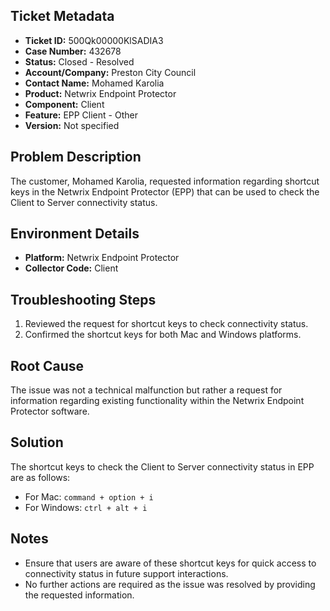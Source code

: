## Ticket Metadata
- **Ticket ID:** 500Qk00000KlSADIA3
- **Case Number:** 432678
- **Status:** Closed - Resolved
- **Account/Company:** Preston City Council
- **Contact Name:** Mohamed Karolia
- **Product:** Netwrix Endpoint Protector
- **Component:** Client
- **Feature:** EPP Client - Other
- **Version:** Not specified

## Problem Description
The customer, Mohamed Karolia, requested information regarding shortcut keys in the Netwrix Endpoint Protector (EPP) that can be used to check the Client to Server connectivity status.

## Environment Details
- **Platform:** Netwrix Endpoint Protector
- **Collector Code:** Client

## Troubleshooting Steps
1. Reviewed the request for shortcut keys to check connectivity status.
2. Confirmed the shortcut keys for both Mac and Windows platforms.

## Root Cause
The issue was not a technical malfunction but rather a request for information regarding existing functionality within the Netwrix Endpoint Protector software.

## Solution
The shortcut keys to check the Client to Server connectivity status in EPP are as follows:
- For Mac: `command + option + i`
- For Windows: `ctrl + alt + i`

## Notes
- Ensure that users are aware of these shortcut keys for quick access to connectivity status in future support interactions.
- No further actions are required as the issue was resolved by providing the requested information.
